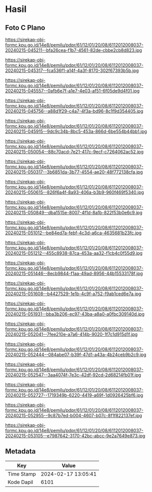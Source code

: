 # Hasil

## Foto C Plano

https://sirekap-obj-formc.kpu.go.id/14e8/pemilu/pdpr/61/12/01/20/08/6112012008037-20240215-045211--bfa26cea-f1b7-4561-82de-cbbe2cb8d823.jpg

https://sirekap-obj-formc.kpu.go.id/14e8/pemilu/pdpr/61/12/01/20/08/6112012008037-20240215-045317--fca536f1-a14f-4a3f-8170-302f67393b5b.jpg

https://sirekap-obj-formc.kpu.go.id/14e8/pemilu/pdpr/61/12/01/20/08/6112012008037-20240215-045557--0afb6e7f-a1e7-4e03-af51-6f05de9d4f01.jpg

https://sirekap-obj-formc.kpu.go.id/14e8/pemilu/pdpr/61/12/01/20/08/6112012008037-20240215-045756--a88d1f29-c4a7-4f3a-bd96-8c1f9d354405.jpg

https://sirekap-obj-formc.kpu.go.id/14e8/pemilu/pdpr/61/12/01/20/08/6112012008037-20240215-045915--9dc9c34b-8bc5-453a-866d-6be554b44bb1.jpg

https://sirekap-obj-formc.kpu.go.id/14e8/pemilu/pdpr/61/12/01/20/08/6112012008037-20240215-050054--88c70acd-7e21-417c-9ecf-c7264062ac52.jpg

https://sirekap-obj-formc.kpu.go.id/14e8/pemilu/pdpr/61/12/01/20/08/6112012008037-20240215-050317--3b6851da-3b77-4554-ae20-48f772138cfa.jpg

https://sirekap-obj-formc.kpu.go.id/14e8/pemilu/pdpr/61/12/01/20/08/6112012008037-20240215-050615--826f6a4f-8a93-406a-b3b9-960f469f5340.jpg

https://sirekap-obj-formc.kpu.go.id/14e8/pemilu/pdpr/61/12/01/20/08/6112012008037-20240215-050849--dba1515e-8007-4f1d-8a1b-822f53b0e6c9.jpg

https://sirekap-obj-formc.kpu.go.id/14e8/pemilu/pdpr/61/12/01/20/08/6112012008037-20240215-051012--be84ed7a-febf-4c3d-a6ca-4635681b23fc.jpg

https://sirekap-obj-formc.kpu.go.id/14e8/pemilu/pdpr/61/12/01/20/08/6112012008037-20240215-051212--455c8938-87ca-453a-aa32-f1cb4c0f55d9.jpg

https://sirekap-obj-formc.kpu.go.id/14e8/pemilu/pdpr/61/12/01/20/08/6112012008037-20240215-051446--8ecb9844-f1aa-49ad-8956-44b15533178f.jpg

https://sirekap-obj-formc.kpu.go.id/14e8/pemilu/pdpr/61/12/01/20/08/6112012008037-20240215-051608--b4427529-1e1b-4c9f-a752-f9ab1ced6e7a.jpg

https://sirekap-obj-formc.kpu.go.id/14e8/pemilu/pdpr/61/12/01/20/08/6112012008037-20240215-051931--bba3b206-ec97-43ba-a8a0-a0fbc309140d.jpg

https://sirekap-obj-formc.kpu.go.id/14e8/pemilu/pdpr/61/12/01/20/08/6112012008037-20240215-052041--7fee210e-a7a6-414b-9020-1f7c1d915d1f.jpg

https://sirekap-obj-formc.kpu.go.id/14e8/pemilu/pdpr/61/12/01/20/08/6112012008037-20240215-052444--084abe07-b39f-47d1-a43a-4b24ceb9b2c9.jpg

https://sirekap-obj-formc.kpu.go.id/14e8/pemilu/pdpr/61/12/01/20/08/6112012008037-20240215-052547--3aa4074f-7e3c-42df-92cd-2d68214fb01f.jpg

https://sirekap-obj-formc.kpu.go.id/14e8/pemilu/pdpr/61/12/01/20/08/6112012008037-20240215-052727--1719349b-6220-4419-a69f-1d0926425bf6.jpg

https://sirekap-obj-formc.kpu.go.id/14e8/pemilu/pdpr/61/12/01/20/08/6112012008037-20240215-052955--9c87b7ed-b004-4607-b07c-8f1f822137ef.jpg

https://sirekap-obj-formc.kpu.go.id/14e8/pemilu/pdpr/61/12/01/20/08/6112012008037-20240215-053105--e7987642-3170-42bc-abcc-9e2a7649e873.jpg


## Metadata

| Key        | Value               |
| ---------- | ------------------- |
| Time Stamp | 2024-02-17 13:05:41 |
| Kode Dapil | 6101                |



